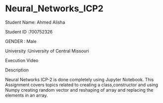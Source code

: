 # Neural_Networks_ICP2
Student Name: Ahmed Alisha

Student ID :700752326

GENDER : Male

University :University of Central Missouri

Execution Video



Description

Neural Networks ICP-2 is done completely using Jupyter Notebook. This Assignment covers topics related to creating a class,constructor and using Numpy creating random vector and reshaping of array and replacing the elements in an array.
